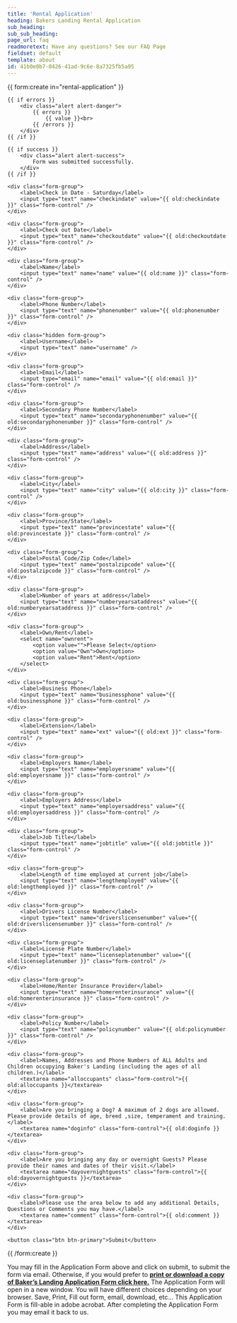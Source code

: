 ```yaml
---
title: 'Rental Application'
heading: Bakers Landing Rental Application
sub_heading:
sub_sub_heading:
page_url: faq
readmoretext: Have any questions? See our FAQ Page
fieldset: default
template: about
id: 41b0e0b7-0426-41ad-9c6e-8a7325fb5a95
---
```

<article class="content">
{{ form:create in="rental-application" }}

    {{ if errors }}
        <div class="alert alert-danger">
            {{ errors }}
                {{ value }}<br>
            {{ /errors }}
        </div>
    {{ /if }}

    {{ if success }}
        <div class="alert alert-success">
            Form was submitted successfully.
        </div>
    {{ /if }}

    <div class="form-group">
        <label>Check in Date - Saturday</label>
        <input type="text" name="checkindate" value="{{ old:checkindate }}" class="form-control" />
    </div>

    <div class="form-group">
        <label>Check out Date</label>
        <input type="text" name="checkoutdate" value="{{ old:checkoutdate }}" class="form-control" />
    </div>

    <div class="form-group">
        <label>Name</label>
        <input type="text" name="name" value="{{ old:name }}" class="form-control" />
    </div>

    <div class="form-group">
        <label>Phone Number</label>
        <input type="text" name="phonenumber" value="{{ old:phonenumber }}" class="form-control" />
    </div>

    <div class="hidden form-group">
        <label>Username</label>
        <input type="text" name="username" />
    </div>

    <div class="form-group">
        <label>Email</label>
        <input type="email" name="email" value="{{ old:email }}" class="form-control" />
    </div>

    <div class="form-group">
        <label>Secondary Phone Number</label>
        <input type="text" name="secondaryphonenumber" value="{{ old:secondaryphonenumber }}" class="form-control" />
    </div>

    <div class="form-group">
        <label>Address</label>
        <input type="text" name="address" value="{{ old:address }}" class="form-control" />
    </div>

    <div class="form-group">
        <label>City</label>
        <input type="text" name="city" value="{{ old:city }}" class="form-control" />
    </div>

    <div class="form-group">
        <label>Province/State</label>
        <input type="text" name="provincestate" value="{{ old:provincestate }}" class="form-control" />
    </div>

    <div class="form-group">
        <label>Postal Code/Zip Code</label>
        <input type="text" name="postalzipcode" value="{{ old:postalzipcode }}" class="form-control" />
    </div>

    <div class="form-group">
        <label>Number of years at address</label>
        <input type="text" name="numberyearsataddress" value="{{ old:numberyearsataddress }}" class="form-control" />
    </div>

    <div class="form-group">
        <label>Own/Rent</label>
        <select name="ownrent">
            <option value="">Please Select</option>
            <option value="Own">Own</option>
            <option value="Rent">Rent</option>
        </select>
    </div>

    <div class="form-group">
        <label>Business Phone</label>
        <input type="text" name="businessphone" value="{{ old:businessphone }}" class="form-control" />
    </div>

    <div class="form-group">
        <label>Extension</label>
        <input type="text" name="ext" value="{{ old:ext }}" class="form-control" />
    </div>

    <div class="form-group">
        <label>Employers Name</label>
        <input type="text" name="employersname" value="{{ old:employersname }}" class="form-control" />
    </div>

    <div class="form-group">
        <label>Employers Address</label>
        <input type="text" name="employersaddress" value="{{ old:employersaddress }}" class="form-control" />
    </div>

    <div class="form-group">
        <label>Job Title</label>
        <input type="text" name="jobtitle" value="{{ old:jobtitle }}" class="form-control" />
    </div>

    <div class="form-group">
        <label>Length of time employed at current job</label>
        <input type="text" name="lengthemployed" value="{{ old:lengthemployed }}" class="form-control" />
    </div>

    <div class="form-group">
        <label>Drivers License Number</label>
        <input type="text" name="driverslicensenumber" value="{{ old:driverslicensenumber }}" class="form-control" />
    </div>

    <div class="form-group">
        <label>License Plate Number</label>
        <input type="text" name="licenseplatenumber" value="{{ old:licenseplatenumber }}" class="form-control" />
    </div>

    <div class="form-group">
        <label>Home/Renter Insurance Provider</label>
        <input type="text" name="homerenterinsurance" value="{{ old:homerenterinsurance }}" class="form-control" />
    </div>

    <div class="form-group">
        <label>Policy Number</label>
        <input type="text" name="policynumber" value="{{ old:policynumber }}" class="form-control" />
    </div>

    <div class="form-group">
        <label>Names, Addresses and Phone Numbers of ALL Adults and Children occupying Baker's Landing (including the ages of all children.)</label>
        <textarea name="alloccupants" class="form-control">{{ old:alloccupants }}</textarea>
    </div>

    <div class="form-group">
        <label>Are you bringing a Dog? A maximum of 2 dogs are allowed. Please provide details of age, breed ,size, temperament and training.</label>
        <textarea name="doginfo" class="form-control">{{ old:doginfo }}</textarea>
    </div>

    <div class="form-group">
        <label>Are you bringing any day or overnight Guests? Please provide their names and dates of their visit.</label>
        <textarea name="dayovernightguests" class="form-control">{{ old:dayovernightguests }}</textarea>
    </div>

    <div class="form-group">
        <label>Please use the area below to add any additional Details, Questions or Comments you may have.</label>
        <textarea name="comment" class="form-control">{{ old:comment }}</textarea>
    </div>

    <button class="btn btn-primary">Submit</button>

{{ /form:create }}
</article>
</article>
</section>
<section class="regular">
<article class="content rounded p-3 bright-blue-bg">
 <p class="white-text">You may fill in the Application Form above and click on submit, to submit the form via email. Otherwise, if you would prefer to <a href="/Bakers-Landing-Application-Form.pdf"><strong>print or download a copy of Baker’s Landing Application Form click here.</strong></a> The Application Form will open in a new window. You will have different choices depending on your browser. Save, Print, Fill out form, email, download, etc… This Application Form is fill-able in adobe acrobat. After completing the Application Form you may email it back to us.</p>
</article>
</section>
